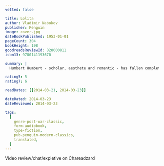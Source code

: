 ```yaml
---
vetted: false

title: Lolita
author: Vladimir Nabokov
publisher: Penguin
image: cover.jpg
dateBookPublished: 1953-01-01
pageCount: 304
bookHeight: 198
goodreadsReviewId: 828000811
isbn13: 9780141193670

summary: |
  Humbert Humbert - scholar, aesthete and romantic - has fallen completely and utterly in love with Lolita Haze, his landlady's gum-snapping, silky skinned twelve-year-old daughter. Reluctantly agreeing to marry Mrs Haze just to be close to Lolita, Humbert suffers greatly in the pursuit of romance; but when Lo herself starts looking for attention elsewhere, he will carry her off on a desperate cross-country misadventure, all in the name of Love. Hilarious, flamboyant, heart-breaking and full of ingenious word play, Lolita is an immaculate, unforgettable masterpiece of obsession, delusion and lust.

rating5: 5
rating7: 6

readDates: [[2014-03-21, 2014-03-23]]

dateRated: 2014-03-23
dateReviewed: 2014-03-23

tags:
  [
    genre-post-war-classic,
    form-audiobook,
    type-fiction,
    pub-penguin-modern-classics,
    translated,
  ]
---
```


Video review/chat/expletive on Chareadzard
